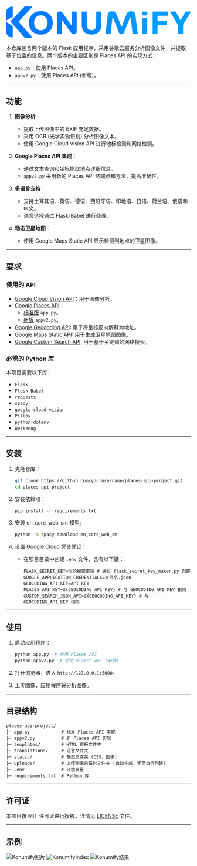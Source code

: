 ![Konumify标志](../static/konumify.png)

本仓库包含两个版本的 Flask 应用程序，采用谷歌云服务分析图像文件，并提取基于位置的信息。两个版本的主要区别是 Places API 的实现方式：

- `app.py`：使用 Places API。
- `appv2.py`：使用 Places API (新版)。

---

## 功能

1. **图像分析**：
   - 提取上传图像中的 EXIF 充足数据。
   - 采用 OCR (光学实物识别) 分析图像文本。
   - 使用 Google Cloud Vision API 进行地标检测和网络检测。

2. **Google Places API 集成**：
   - 通过文本查询和坐标提取地点详细信息。
   - `appv2.py` 采用新的 Places API 终端点和方法，提高准确性。

3. **多语言支持**：
   - 支持土耳其语、英语、德语、西班牙语、印地语、日语、荷兰语、俄语和中文。
   - 语言选择通过 Flask-Babel 进行处理。

4. **动态卫星地图**：
   - 使用 Google Maps Static API 显示检测到地点的卫星图像。

---

## 要求

### 使用的 API

- [Google Cloud Vision API](https://cloud.google.com/vision/docs)：用于图像分析。
- [Google Places API](https://developers.google.com/maps/documentation/places/web-service/choose-api):
  - [标准版](https://developers.google.com/maps/documentation/places/web-service/search) `app.py`。
  - [新版](https://developers.google.com/maps/documentation/places/web-service/op-overview) `appv2.py`。
- [Google Geocoding API](https://developers.google.com/maps/documentation/geocoding): 用于将坐标反向解释为地址。
- [Google Maps Static API](https://developers.google.com/maps/documentation/maps-static): 用于生成卫星地图图像。
- [Google Custom Search API](https://developers.google.com/custom-search/v1/introduction): 用于基于关键词的网络搜索。

### 必需的 Python 库

本项目需要以下库：

- `Flask`
- `Flask-Babel`
- `requests`
- `spacy`
- `google-cloud-vision`
- `Pillow`
- `python-dotenv`
- `Werkzeug`

---

## 安装

1. 克隆仓库：
   ```bash
   git clone https://github.com/yourusername/places-api-project.git
   cd places-api-project
   ```

2. 安装依赖项：
   ```bash
   pip install -r requirements.txt
   ```

3. 安装 en_core_web_sm 模型:
   ```bash
   python -m spacy download en_core_web_sm
   ```

4. 设置 Google Cloud 凭资凭证：
   - 在项目目录中创建 `.env` 文件，含有以下键：
     ```env
     FLASK_SECRET_KEY=你的秘密密钥 # 通过 flask_secret_key_maker.py 创建
     GOOGLE_APPLICATION_CREDENTIALS=文件名.json
     GEOCODING_API_KEY=API_KEY
     PLACES_API_KEY=${GEOCODING_API_KEY} # 与 GEOCODING_API_KEY 相同
     CUSTOM_SEARCH_JSON_API=${GEOCODING_API_KEY} # 与 GEOCODING_API_KEY 相同
     ```

---

## 使用

1. 启动应用程序：
   ```bash
   python app.py  # 使用 Places API
   python appv2.py  # 使用 Places API (新版)
   ```

2. 打开浏览器，进入 `http://127.0.0.1:5000`。

3. 上传图像，应用程序将分析图像。

---

## 目录结构

```
places-api-project/
├─ app.py            # 标准 Places API 实现
├─ appv2.py          # 新 Places API 实现
├─ templates/        # HTML 模板文件夹
├─ translations/     # 语言文件夹
├─ static/           # 静态文件夹 (CSS，图像)
├─ uploads/          # 上传图像的临时文件夹 (自动生成，无需自行创建)
├─ .env              # 环境变量
├─ requirements.txt  # Python 库
```

---

## 许可证

本项目按 MIT 许可证进行授权。详情见 [LICENSE](LICENSE) 文件。

---

## 示例
![Konumify照片](https://i.imgur.com/BIvAe3F.jpeg)
![KonumifyIndex](https://i.imgur.com/58vIn6K.png)
![Konumify结果](https://i.imgur.com/D5uTudX.png)
